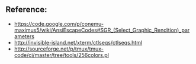 ## Reference:
* https://code.google.com/p/conemu-maximus5/wiki/AnsiEscapeCodes#SGR_(Select_Graphic_Rendition)_parameters
* http://invisible-island.net/xterm/ctlseqs/ctlseqs.html
* http://sourceforge.net/p/tmux/tmux-code/ci/master/tree/tools/256colors.pl
